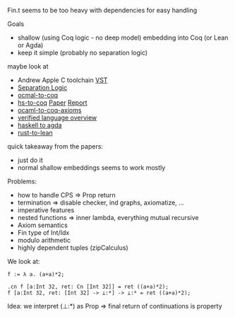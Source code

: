 Fin.t seems to be too heavy with dependencies
for easy handling


Goals
* shallow (using Coq logic - no deep model) embedding into Coq (or Lean or Agda)
* keep it simple (probably no separation logic)


maybe look at 
* Andrew Apple C toolchain [VST](https://vst.cs.princeton.edu/)
* [Separation Logic](https://en.wikipedia.org/wiki/Separation_logic)
* [ocmal-to-coq](https://github.com/formal-land/coq-of-ocaml)
* [hs-to-coq](https://github.com/plclub/hs-to-coq) [Paper](https://arxiv.org/pdf/1711.09286.pdf) [Report](https://dl.acm.org/doi/pdf/10.1145/3236784)
* [ocaml-to-coq-axioms](https://dl.acm.org/doi/pdf/10.1145/1932681.1863590)
* [verified language overview](https://deepspec.org/main)
* [haskell to agda](https://dl.acm.org/doi/pdf/10.1145/1088348.1088355)
* [rust-to-lean](https://github.com/Kha/electrolysis)

quick takeaway from the papers:
* just do it
* normal shallow embeddings seems to work mostly

Problems:
* how to handle CPS => Prop return
* termination => disable checker, ind graphs, axiomatize, ...
* imperative features
* nested functions => inner lambda, everything mutual recursive
* Axiom semantics
* Fin type of Int/Idx
* modulo arithmetic
* highly dependent tuples (zipCalculus)



We look at:
``` 
f := λ a. (a+a)*2;

.cn f [a:Int 32, ret: Cn [Int 32]] = ret ((a+a)*2);
f [a:Int 32, ret: [Int 32] -> ⊥:*] -> ⊥:* = ret ((a+a)*2);
``` 


Idea: 
we interpret (⊥:*) as Prop =>
  final return of continuations is property

